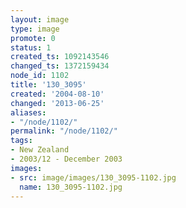 ```yaml
---
layout: image
type: image
promote: 0
status: 1
created_ts: 1092143546
changed_ts: 1372159434
node_id: 1102
title: '130_3095'
created: '2004-08-10'
changed: '2013-06-25'
aliases:
- "/node/1102/"
permalink: "/node/1102/"
tags:
- New Zealand
- 2003/12 - December 2003
images:
- src: image/images/130_3095-1102.jpg
  name: 130_3095-1102.jpg
---
```


